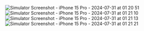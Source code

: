 ![Simulator Screenshot - iPhone 15 Pro - 2024-07-31 at 01 20 51](https://github.com/user-attachments/assets/e899bce7-59ab-40f2-8301-6911dc97a174)
![Simulator Screenshot - iPhone 15 Pro - 2024-07-31 at 01 21 10](https://github.com/user-attachments/assets/e22c5213-892c-41e1-94ab-c2e9b3f25a9b)
![Simulator Screenshot - iPhone 15 Pro - 2024-07-31 at 01 21 13](https://github.com/user-attachments/assets/cee2c050-0c0d-443b-b57a-e7a3624b5517)
![Simulator Screenshot - iPhone 15 Pro - 2024-07-31 at 01 21 21](https://github.com/user-attachments/assets/a6aee077-6c06-4627-9666-8d1dd53e370d)
